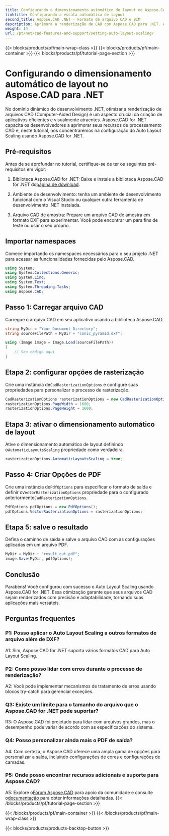 ```yaml
---
title: Configurando o dimensionamento automático de layout no Aspose.CAD para .NET
linktitle: Configurando a escala automática de layout
second_title: Aspose.CAD .NET - Formato de arquivo CAD e BIM
description: Aprimore a renderização de CAD com Aspose.CAD para .NET. Aprenda a configurar o Auto Layout Scaling para renderização de arquivos precisa e adaptável.
weight: 14
url: /pt/net/cad-features-and-support/setting-auto-layout-scaling/
---
```


{{< blocks/products/pf/main-wrap-class >}}
{{< blocks/products/pf/main-container >}}
{{< blocks/products/pf/tutorial-page-section >}}

# Configurando o dimensionamento automático de layout no Aspose.CAD para .NET

No domínio dinâmico do desenvolvimento .NET, otimizar a renderização de arquivos CAD (Computer-Aided Design) é um aspecto crucial da criação de aplicativos eficientes e visualmente atraentes. Aspose.CAD for .NET capacita os desenvolvedores a aprimorar seus recursos de processamento CAD e, neste tutorial, nos concentraremos na configuração do Auto Layout Scaling usando Aspose.CAD for .NET.

## Pré-requisitos

Antes de se aprofundar no tutorial, certifique-se de ter os seguintes pré-requisitos em vigor:

1.  Biblioteca Aspose.CAD for .NET: Baixe e instale a biblioteca Aspose.CAD for .NET do[página de download](https://releases.aspose.com/cad/net/).

2. Ambiente de desenvolvimento: tenha um ambiente de desenvolvimento funcional com o Visual Studio ou qualquer outra ferramenta de desenvolvimento .NET instalada.

3. Arquivo CAD de amostra: Prepare um arquivo CAD de amostra em formato DXF para experimentar. Você pode encontrar um para fins de teste ou usar o seu próprio.

## Importar namespaces

Comece importando os namespaces necessários para o seu projeto .NET para acessar as funcionalidades fornecidas pelo Aspose.CAD.

```csharp
using System;
using System.Collections.Generic;
using System.Linq;
using System.Text;
using System.Threading.Tasks;
using Aspose.CAD;
```

## Passo 1: Carregar arquivo CAD

Carregue o arquivo CAD em seu aplicativo usando a biblioteca Aspose.CAD.

```csharp
string MyDir = "Your Document Directory";
string sourceFilePath = MyDir + "conic_pyramid.dxf";

using (Image image = Image.Load(sourceFilePath))
{
    // Seu código aqui
}
```

## Etapa 2: configurar opções de rasterização

 Crie uma instância de`CadRasterizationOptions` e configure suas propriedades para personalizar o processo de rasterização.

```csharp
CadRasterizationOptions rasterizationOptions = new CadRasterizationOptions();
rasterizationOptions.PageWidth = 1600;
rasterizationOptions.PageHeight = 1600;
```

## Etapa 3: ativar o dimensionamento automático de layout

 Ative o dimensionamento automático de layout definindo o`AutomaticLayoutsScaling` propriedade como verdadeira.

```csharp
rasterizationOptions.AutomaticLayoutsScaling = true;
```

## Passo 4: Criar Opções de PDF

 Crie uma instância de`PdfOptions` para especificar o formato de saída e definir o`VectorRasterizationOptions` propriedade para o configurado anteriormente`CadRasterizationOptions`.

```csharp
PdfOptions pdfOptions = new PdfOptions();
pdfOptions.VectorRasterizationOptions = rasterizationOptions;
```

## Etapa 5: salve o resultado

Defina o caminho de saída e salve o arquivo CAD com as configurações aplicadas em um arquivo PDF.

```csharp
MyDir = MyDir + "result_out.pdf";
image.Save(MyDir, pdfOptions);
```

## Conclusão

Parabéns! Você configurou com sucesso o Auto Layout Scaling usando Aspose.CAD for .NET. Essa otimização garante que seus arquivos CAD sejam renderizados com precisão e adaptabilidade, tornando suas aplicações mais versáteis.

## Perguntas frequentes

### P1: Posso aplicar o Auto Layout Scaling a outros formatos de arquivo além de DXF?

A1: Sim, Aspose.CAD for .NET suporta vários formatos CAD para Auto Layout Scaling.

### P2: Como posso lidar com erros durante o processo de renderização?

A2: Você pode implementar mecanismos de tratamento de erros usando blocos try-catch para gerenciar exceções.

### Q3: Existe um limite para o tamanho do arquivo que o Aspose.CAD for .NET pode suportar?

R3: O Aspose.CAD foi projetado para lidar com arquivos grandes, mas o desempenho pode variar de acordo com as especificações do sistema.

### Q4: Posso personalizar ainda mais o PDF de saída?

A4: Com certeza, o Aspose.CAD oferece uma ampla gama de opções para personalizar a saída, incluindo configurações de cores e configurações de camadas.

### P5: Onde posso encontrar recursos adicionais e suporte para Aspose.CAD?

 A5: Explore o[Fórum Aspose.CAD](https://forum.aspose.com/c/cad/19) para apoio da comunidade e consulte o[documentação](https://reference.aspose.com/cad/net/) para obter informações detalhadas.
{{< /blocks/products/pf/tutorial-page-section >}}

{{< /blocks/products/pf/main-container >}}
{{< /blocks/products/pf/main-wrap-class >}}

{{< blocks/products/products-backtop-button >}}
